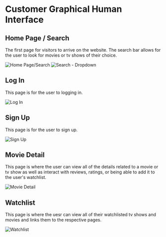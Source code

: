 # Customer Graphical Human Interface

## Home Page / Search

The first page for visitors to arrive on the website.
The search bar allows for the user to look for movies or tv shows of their choice.

![Home Page/Search](wireframes-home.png)
![Search - Dropdown](wireframes-search_dropdown.png)

## Log In

This page is for the user to logging in.

![Log In](wireframes-login.png)

## Sign Up

This page is for the user to sign up.

![Sign Up](wireframes-login.png)

## Movie Detail

This page is where the user can view all of the details related to a movie or tv show as well as interact with reviews, ratings, or being able to add it to the user's watchlist.

![Movie Detail](wireframes-media_detail.png)

## Watchlist

This page is where the uesr can view all of their watchlisted tv shows and movies and links them to the respective pages.

![Watchlist](wireframes-watchlist.png)
